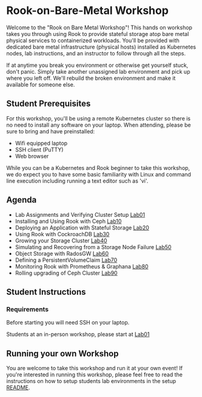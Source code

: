 # Rook-on-Bare-Metal Workshop

Welcome to the "Rook on Bare Metal Workshop"! This hands on workshop takes you through using Rook to provide stateful storage atop bare metal physical services to containerized workloads. You'll be provided with dedicated bare metal infrastructure (physical hosts) installed as Kubernetes nodes, lab instructions, and an instructor to follow through all the steps.

If at anytime you break you environment or otherwise get yourself stuck, don't panic. Simply take another unassigned lab environment and pick up where you left off. We'll rebuild the broken environment and make it available for someone else.

## Student Prerequisites

For this workshop, you'll be using a remote Kubernetes cluster so there is no need to install any software on your laptop. When attending, please be sure to bring and have preinstalled:

* Wifi equipped laptop
* SSH client (PuTTY)
* Web browser

While you can be a Kubernetes and Rook beginner to take this workshop, we do expect you to have some basic familiarity with Linux and command line execution including running a text editor such as 'vi'.


## Agenda


- Lab Assignments and Verifying Cluster Setup [Lab01](Lab01.md)
- Installing and Using Rook with Ceph [Lab10](Lab10.md)
- Deploying an Application with Stateful Storage [Lab20](Lab20.md)
- Using Rook with CockroachDB [Lab30](Lab30.md)
- Growing your Storage Cluster [Lab40](Lab40.md)
- Simulating and Recovering from a Storage Node Failure [Lab50](Lab50.md)
- Object Storage with RadosGW [Lab60](Lab60.md)
- Defining a PersistentVolumeClaim [Lab70](Lab70.md)
- Monitoring Rook with Prometheus & Graphana [Lab80](Lab80.md)
- Rolling upgrading of Ceph Cluster [Lab90](Lab90.md)

## Student Instructions

### Requirements

Before starting you will need SSH on your laptop.

Students at an in-person workshop, please start at [Lab01](Lab01.md)




## Running your own Workshop

You are welcome to take this workshop and run it at your own event! If you're interested in running this workshop, please feel free to read the instructions on how to setup students lab environments in the setup [README](setup/README.md).
